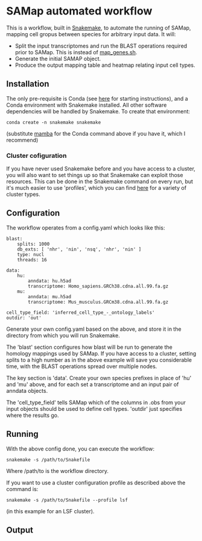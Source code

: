 # SAMap automated workflow

This is a workflow, built in [Snakemake](https://snakemake.readthedocs.io/en/stable/), to automate the running of SAMap, mapping cell gropus between species for arbitrary input data. It will:

 * Split the input transcriptomes and run the BLAST operations required prior to SAMap. This is instead of [map_genes.sh](map_genes.sh).
 * Generate the initial SAMAP object.
 * Produce the output mapping table and heatmap relating input cell types.

## Installation

The only pre-requisite is Conda (see [here](https://docs.conda.io/projects/conda/en/latest/user-guide/install/) for starting instructions), and a Conda environment with Snakemake installed. All other software dependencies will be handled by Snakemake. To create that environment:

```
conda create -n snakemake snakemake
```

(substitute [mamba](https://github.com/mamba-org/mamba) for the Conda command above if you have it, which I recommend)

### Cluster cofiguration

If you have never used Snakemake before and you have access to a cluster, you will also want to set things up so that Snakemake can exploit those resources. This can be done in the Snakemake command on every run, but it's much easier to use 'profiles', which you can find [here](https://github.com/Snakemake-Profiles) for a variety of cluster types. 

## Configuration

The workflow operates from a config.yaml which looks like this:

```
blast:
    splits: 1000
    db_exts: [ 'nhr', 'nin', 'nsq', 'nhr', 'nin' ]
    type: nucl
    threads: 16

data:
    hu:
        anndata: hu.h5ad
        transcriptome: Homo_sapiens.GRCh38.cdna.all.99.fa.gz
    mu:
        anndata: mu.h5ad
        transcriptome: Mus_musculus.GRCm38.cdna.all.99.fa.gz

cell_type_field: 'inferred_cell_type_-_ontology_labels'
outdir: 'out'
```

Generate your own config.yaml based on the above, and store it in the directory from which you will run Snakemake.

The 'blast' section configures how blast will be run to generate the homology mappings used by SAMap. If you have access to a cluster, setting splits to a high number as in the above example will save you considerable time, with the BLAST operations spread over multiple nodes. 

The key section is 'data'. Create your own species prefixes in place of 'hu' and 'mu' above, and for each set a transcriptome and an input pair of anndata objects.

The 'cell_type_field' tells SAMap which of the columns in .obs from your input objects should be used to define cell types. 'outdir' just specifies where the results go.

## Running

With the above config done, you can execute the workflow:

```
snakemake -s /path/to/Snakefile
```

Where /path/to is the workflow directory.

If you want to use a cluster configuration profile as described above the command is:

```
snakemake -s /path/to/Snakefile --profile lsf
```

(in this example for an LSF cluster).


## Output

